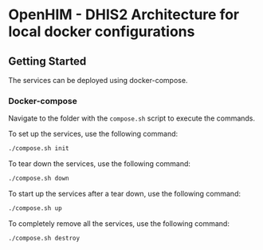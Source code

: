 # OpenHIM - DHIS2 Architecture for local docker configurations

## Getting Started

The services can be deployed using docker-compose.

### Docker-compose

Navigate to the folder with the `compose.sh` script to execute the commands.

To set up the services, use the following command:

```sh
./compose.sh init
```

To tear down the services, use the following command:

```bash
./compose.sh down
```

To start up the services after a tear down, use the following command:

```bash
./compose.sh up
```

To completely remove all the services, use the following command:

```bash
./compose.sh destroy
```
